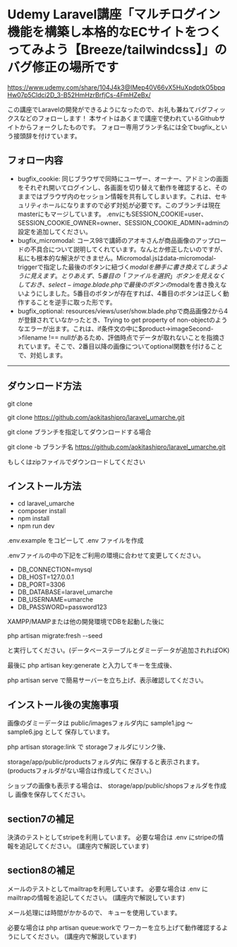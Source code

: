 # Udemy Laravel講座「マルチログイン機能を構築し本格的なECサイトをつくってみよう【Breeze/tailwindcss】」のバグ修正の場所です

https://www.udemy.com/share/104J4k3@IMep40V66vX5HuXpdptkO5bpqHw07p5Cldci2D_3-B52HmHzrBrfjCs-4FmHZeBx/

この講座でLaravelの開発ができるようになったので、お礼も兼ねてバグフィックスなどのフォローします！
本サイトはあくまで講座で使われているGithubサイトからフォークしたものです。
フォロー専用ブランチ名には全てbugfix_という接頭辞を付けています。

## フォロー内容

- bugfix_cookie: 同じブラウザで同時にユーザー、オーナー、アドミンの画面をそれぞれ開いてログインし、各画面を切り替えて動作を確認すると、そのままではブラウザ内のセッション情報を共有してしまいます。これは、セキュリティホールになりますので必ず対処が必要です。このブランチは現在masterにもマージしています。
.envにもSESSION_COOKIE=user、SESSION_COOKIE_OWNER=owner、SESSION_COOKIE_ADMIN=adminの設定を追加してください。
- bugfix_micromodal: コース98で講師のアオキさんが商品画像のアップロードの不具合について説明してくれています。なんとか修正したいのですが、私にも根本的な解決ができません。Micromodal.jsはdata-micromodal-triggerで指定した最後のボタンに紐づく$modalを勝手に書き換えてしまうように見えます。とりあえず、5番目の「ファイルを選択」ボタンを見えなくしておき、select-image.blade.phpで最後のボタンの$modalを書き換えないようにしました。5番目のボタンが存在すれば、4番目のボタンは正しく動作することを逆手に取った形です。
- bugfix_optional: resources/views/user/show.blade.phpで商品画像2から4が登録されていなかったとき、Trying to get property of non-objectのようなエラーが出ます。これは、if条件文の中に$product->imageSecond->filename !== nullがあるため、評価時点でデータが取れないことを指摘されています。そこで、2番目以降の画像についてoptional関数を付けることで、対処します。
------------

## ダウンロード方法

git clone

git clone https://github.com/aokitashipro/laravel_umarche.git

git clone ブランチを指定してダウンロードする場合

git clone -b ブランチ名 https://github.com/aokitashipro/laravel_umarche.git

もしくはzipファイルでダウンロードしてください

## インストール方法

- cd laravel_umarche
- composer install
- npm install
- npm run dev

.env.example をコピーして .env ファイルを作成

.envファイルの中の下記をご利用の環境に合わせて変更してください。

- DB_CONNECTION=mysql
- DB_HOST=127.0.0.1
- DB_PORT=3306
- DB_DATABASE=laravel_umarche
- DB_USERNAME=umarche
- DB_PASSWORD=password123

XAMPP/MAMPまたは他の開発環境でDBを起動した後に

php artisan migrate:fresh --seed

と実行してください。(データベーステーブルとダミーデータが追加されればOK)

最後に
php artisan key:generate
と入力してキーを生成後、

php artisan serve
で簡易サーバーを立ち上げ、表示確認してください。


## インストール後の実施事項

画像のダミーデータは
public/imagesフォルダ内に
sample1.jpg 〜 sample6.jpg として
保存しています。

php artisan storage:link で
storageフォルダにリンク後、

storage/app/public/productsフォルダ内に
保存すると表示されます。
(productsフォルダがない場合は作成してください。)

ショップの画像も表示する場合は、
storage/app/public/shopsフォルダを作成し
画像を保存してください。

## section7の補足

決済のテストとしてstripeを利用しています。
必要な場合は .env にstripeの情報を追記してください。
(講座内で解説しています)

## section8の補足

メールのテストとしてmailtrapを利用しています。
必要な場合は .env にmailtrapの情報を追記してください。
(講座内で解説しています)

メール処理には時間がかかるので、
キューを使用しています。

必要な場合は php artisan queue:workで
ワーカーを立ち上げて動作確認するようにしてください。
(講座内で解説しています)

